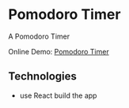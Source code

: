 # Pomodoro Timer
A Pomodoro Timer 

Online Demo: [Pomodoro Timer](https://pomodoro-timer.gaomingyang.cn)

## Technologies
* use React build the app